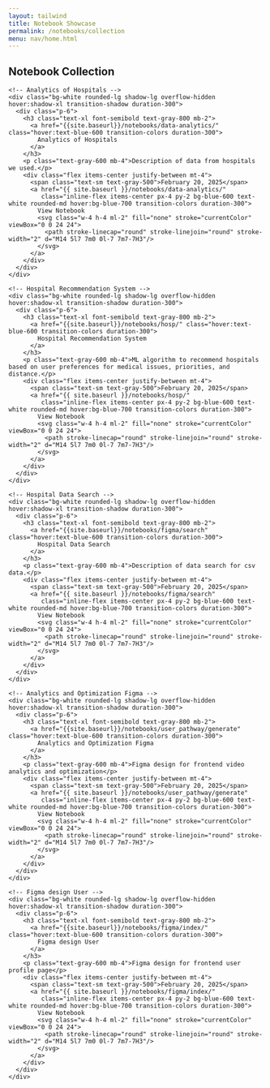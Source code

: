 ```yaml
---
layout: tailwind
title: Notebook Showcase
permalink: /notebooks/collection
menu: nav/home.html 
---
```


<div class="container mx-auto px-4 py-8">
  <h2 class="text-2xl font-bold mb-6">Notebook Collection</h2>
  <div class="grid grid-cols-1 md:grid-cols-2 lg:grid-cols-3 gap-6">
    
    <!-- Analytics of Hospitals -->
    <div class="bg-white rounded-lg shadow-lg overflow-hidden hover:shadow-xl transition-shadow duration-300">
      <div class="p-6">
        <h3 class="text-xl font-semibold text-gray-800 mb-2">
          <a href="{{site.baseurl}}/notebooks/data-analytics/" class="hover:text-blue-600 transition-colors duration-300">
            Analytics of Hospitals
          </a>
        </h3>
        <p class="text-gray-600 mb-4">Description of data from hospitals we used.</p>
        <div class="flex items-center justify-between mt-4">
          <span class="text-sm text-gray-500">February 20, 2025</span>
          <a href="{{ site.baseurl }}/notebooks/data-analytics/" 
             class="inline-flex items-center px-4 py-2 bg-blue-600 text-white rounded-md hover:bg-blue-700 transition-colors duration-300">
            View Notebook
            <svg class="w-4 h-4 ml-2" fill="none" stroke="currentColor" viewBox="0 0 24 24">
              <path stroke-linecap="round" stroke-linejoin="round" stroke-width="2" d="M14 5l7 7m0 0l-7 7m7-7H3"/>
            </svg>
          </a>
        </div>
      </div>
    </div>

    <!-- Hospital Recommendation System -->
    <div class="bg-white rounded-lg shadow-lg overflow-hidden hover:shadow-xl transition-shadow duration-300">
      <div class="p-6">
        <h3 class="text-xl font-semibold text-gray-800 mb-2">
          <a href="{{site.baseurl}}/notebooks/hosp/" class="hover:text-blue-600 transition-colors duration-300">
            Hospital Recommendation System
          </a>
        </h3>
        <p class="text-gray-600 mb-4">ML algorithm to recommend hospitals based on user preferences for medical issues, priorities, and distance.</p>
        <div class="flex items-center justify-between mt-4">
          <span class="text-sm text-gray-500">February 20, 2025</span>
          <a href="{{ site.baseurl }}/notebooks/hosp/" 
             class="inline-flex items-center px-4 py-2 bg-blue-600 text-white rounded-md hover:bg-blue-700 transition-colors duration-300">
            View Notebook
            <svg class="w-4 h-4 ml-2" fill="none" stroke="currentColor" viewBox="0 0 24 24">
              <path stroke-linecap="round" stroke-linejoin="round" stroke-width="2" d="M14 5l7 7m0 0l-7 7m7-7H3"/>
            </svg>
          </a>
        </div>
      </div>
    </div>

    <!-- Hospital Data Search -->
    <div class="bg-white rounded-lg shadow-lg overflow-hidden hover:shadow-xl transition-shadow duration-300">
      <div class="p-6">
        <h3 class="text-xl font-semibold text-gray-800 mb-2">
          <a href="{{site.baseurl}}/notebooks/figma/search" class="hover:text-blue-600 transition-colors duration-300">
            Hospital Data Search
          </a>
        </h3>
        <p class="text-gray-600 mb-4">Description of data search for csv data.</p>
        <div class="flex items-center justify-between mt-4">
          <span class="text-sm text-gray-500">February 20, 2025</span>
          <a href="{{ site.baseurl }}/notebooks/figma/search" 
             class="inline-flex items-center px-4 py-2 bg-blue-600 text-white rounded-md hover:bg-blue-700 transition-colors duration-300">
            View Notebook
            <svg class="w-4 h-4 ml-2" fill="none" stroke="currentColor" viewBox="0 0 24 24">
              <path stroke-linecap="round" stroke-linejoin="round" stroke-width="2" d="M14 5l7 7m0 0l-7 7m7-7H3"/>
            </svg>
          </a>
        </div>
      </div>
    </div>

    <!-- Analytics and Optimization Figma -->
    <div class="bg-white rounded-lg shadow-lg overflow-hidden hover:shadow-xl transition-shadow duration-300">
      <div class="p-6">
        <h3 class="text-xl font-semibold text-gray-800 mb-2">
          <a href="{{site.baseurl}}/notebooks/user_pathway/generate" class="hover:text-blue-600 transition-colors duration-300">
            Analytics and Optimization Figma
          </a>
        </h3>
        <p class="text-gray-600 mb-4">Figma design for frontend video analytics and optimization</p>
        <div class="flex items-center justify-between mt-4">
          <span class="text-sm text-gray-500">February 20, 2025</span>
          <a href="{{ site.baseurl }}/notebooks/user_pathway/generate" 
             class="inline-flex items-center px-4 py-2 bg-blue-600 text-white rounded-md hover:bg-blue-700 transition-colors duration-300">
            View Notebook
            <svg class="w-4 h-4 ml-2" fill="none" stroke="currentColor" viewBox="0 0 24 24">
              <path stroke-linecap="round" stroke-linejoin="round" stroke-width="2" d="M14 5l7 7m0 0l-7 7m7-7H3"/>
            </svg>
          </a>
        </div>
      </div>
    </div>

    <!-- Figma design User -->
    <div class="bg-white rounded-lg shadow-lg overflow-hidden hover:shadow-xl transition-shadow duration-300">
      <div class="p-6">
        <h3 class="text-xl font-semibold text-gray-800 mb-2">
          <a href="{{site.baseurl}}/notebooks/figma/index/" class="hover:text-blue-600 transition-colors duration-300">
            Figma design User
          </a>
        </h3>
        <p class="text-gray-600 mb-4">Figma design for frontend user profile page</p>
        <div class="flex items-center justify-between mt-4">
          <span class="text-sm text-gray-500">February 20, 2025</span>
          <a href="{{ site.baseurl }}/notebooks/figma/index/" 
             class="inline-flex items-center px-4 py-2 bg-blue-600 text-white rounded-md hover:bg-blue-700 transition-colors duration-300">
            View Notebook
            <svg class="w-4 h-4 ml-2" fill="none" stroke="currentColor" viewBox="0 0 24 24">
              <path stroke-linecap="round" stroke-linejoin="round" stroke-width="2" d="M14 5l7 7m0 0l-7 7m7-7H3"/>
            </svg>
          </a>
        </div>
      </div>
    </div>

  </div>
</div>
